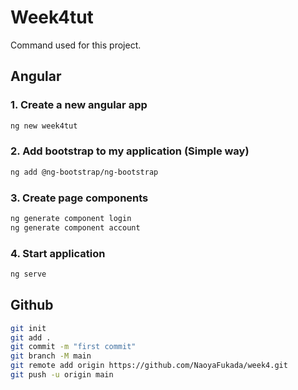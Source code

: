 # Week4tut

Command used for this project.

## Angular

### 1. Create a new angular app

```sh
ng new week4tut
```

### 2. Add bootstrap to my application (Simple way)

```sh
ng add @ng-bootstrap/ng-bootstrap
```

### 3. Create page components

```sh
ng generate component login
ng generate component account
```

### 4. Start application

```sh
ng serve
```

## Github 

```sh
git init
git add .
git commit -m "first commit"
git branch -M main
git remote add origin https://github.com/NaoyaFukada/week4.git
git push -u origin main
```
